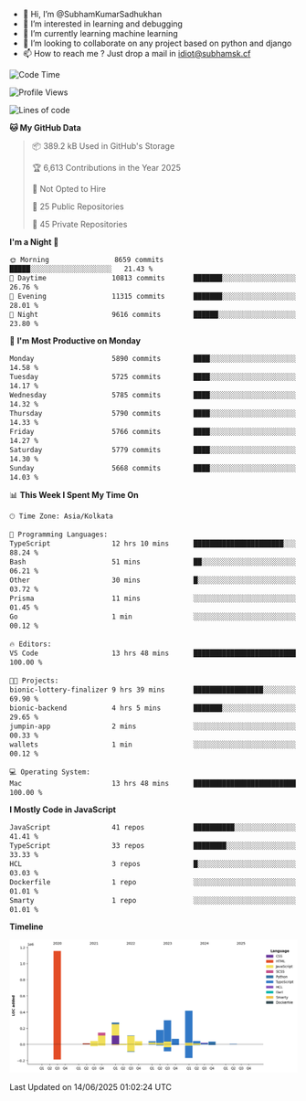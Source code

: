 - 👋 Hi, I’m @SubhamKumarSadhukhan
- 👀 I’m interested in learning and debugging
- 🌱 I’m currently learning machine learning
- 💞️ I’m looking to collaborate on any project based on python and django
- 📫 How to reach me ?
      Just drop a mail in idiot@subhamsk.cf

<!---
SubhamKumarSadhukhan/SubhamKumarSadhukhan is a ✨ special ✨ repository because its `README.md` (this file) appears on your GitHub profile.
You can click the Preview link to take a look at your changes.
--->


<!--START_SECTION:waka-->
![Code Time](http://img.shields.io/badge/Code%20Time-2%2C960%20hrs%207%20mins-blue)

![Profile Views](http://img.shields.io/badge/Profile%20Views-8-blue)

![Lines of code](https://img.shields.io/badge/From%20Hello%20World%20I%27ve%20Written-2.9%20million%20lines%20of%20code-blue)

**🐱 My GitHub Data** 

> 📦 389.2 kB Used in GitHub's Storage 
 > 
> 🏆 6,613 Contributions in the Year 2025
 > 
> 🚫 Not Opted to Hire
 > 
> 📜 25 Public Repositories 
 > 
> 🔑 45 Private Repositories 
 > 
**I'm a Night 🦉** 

```text
🌞 Morning                8659 commits        █████░░░░░░░░░░░░░░░░░░░░   21.43 % 
🌆 Daytime                10813 commits       ███████░░░░░░░░░░░░░░░░░░   26.76 % 
🌃 Evening                11315 commits       ███████░░░░░░░░░░░░░░░░░░   28.01 % 
🌙 Night                  9616 commits        ██████░░░░░░░░░░░░░░░░░░░   23.80 % 
```
📅 **I'm Most Productive on Monday** 

```text
Monday                   5890 commits        ████░░░░░░░░░░░░░░░░░░░░░   14.58 % 
Tuesday                  5725 commits        ████░░░░░░░░░░░░░░░░░░░░░   14.17 % 
Wednesday                5785 commits        ████░░░░░░░░░░░░░░░░░░░░░   14.32 % 
Thursday                 5790 commits        ████░░░░░░░░░░░░░░░░░░░░░   14.33 % 
Friday                   5766 commits        ████░░░░░░░░░░░░░░░░░░░░░   14.27 % 
Saturday                 5779 commits        ████░░░░░░░░░░░░░░░░░░░░░   14.30 % 
Sunday                   5668 commits        ████░░░░░░░░░░░░░░░░░░░░░   14.03 % 
```


📊 **This Week I Spent My Time On** 

```text
🕑︎ Time Zone: Asia/Kolkata

💬 Programming Languages: 
TypeScript               12 hrs 10 mins      ██████████████████████░░░   88.24 % 
Bash                     51 mins             ██░░░░░░░░░░░░░░░░░░░░░░░   06.21 % 
Other                    30 mins             █░░░░░░░░░░░░░░░░░░░░░░░░   03.72 % 
Prisma                   11 mins             ░░░░░░░░░░░░░░░░░░░░░░░░░   01.45 % 
Go                       1 min               ░░░░░░░░░░░░░░░░░░░░░░░░░   00.12 % 

🔥 Editors: 
VS Code                  13 hrs 48 mins      █████████████████████████   100.00 % 

🐱‍💻 Projects: 
bionic-lottery-finalizer 9 hrs 39 mins       █████████████████░░░░░░░░   69.90 % 
bionic-backend           4 hrs 5 mins        ███████░░░░░░░░░░░░░░░░░░   29.65 % 
jumpin-app               2 mins              ░░░░░░░░░░░░░░░░░░░░░░░░░   00.33 % 
wallets                  1 min               ░░░░░░░░░░░░░░░░░░░░░░░░░   00.12 % 

💻 Operating System: 
Mac                      13 hrs 48 mins      █████████████████████████   100.00 % 
```

**I Mostly Code in JavaScript** 

```text
JavaScript               41 repos            ██████████░░░░░░░░░░░░░░░   41.41 % 
TypeScript               33 repos            ████████░░░░░░░░░░░░░░░░░   33.33 % 
HCL                      3 repos             █░░░░░░░░░░░░░░░░░░░░░░░░   03.03 % 
Dockerfile               1 repo              ░░░░░░░░░░░░░░░░░░░░░░░░░   01.01 % 
Smarty                   1 repo              ░░░░░░░░░░░░░░░░░░░░░░░░░   01.01 % 
```



**Timeline**

![Lines of Code chart](https://raw.githubusercontent.com/SubhamKumarSadhukhan/SubhamKumarSadhukhan/main/assets/bar_graph.png)


 Last Updated on 14/06/2025 01:02:24 UTC
<!--END_SECTION:waka-->
